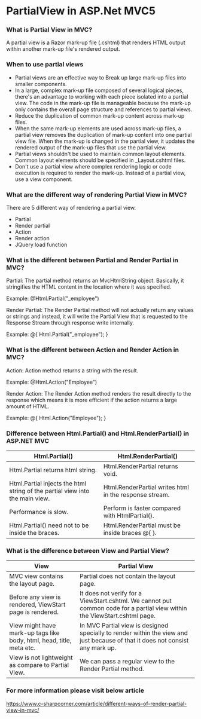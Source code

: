 # PartialView in ASP.Net MVC5

### What is Partial View in MVC?

A partial view is a Razor mark-up file (.cshtml) that renders HTML output within another mark-up file's rendered output.

### When to use partial views

* Partial views are an effective way to Break up large mark-up files into smaller components.
* In a large, complex mark-up file composed of several logical pieces, there's an advantage to working with each piece isolated into a partial view. The code in the mark-up file is manageable because the mark-up only contains the overall page structure and references to partial views.
* Reduce the duplication of common mark-up content across mark-up files.
* When the same mark-up elements are used across mark-up files, a partial view removes the duplication of mark-up content into one partial view file. When the mark-up is changed in the partial view, it updates the rendered output of the mark-up files that use the partial view.
* Partial views shouldn't be used to maintain common layout elements. Common layout elements should be specified in _Layout.cshtml files.
* Don't use a partial view where complex rendering logic or code execution is required to render the mark-up. Instead of a partial view, use a view component.

### What are the different way of rendering Partial View in MVC?

There are 5 different way of rendering a partial view.
* Partial
* Render partial
* Action
* Render action
* JQuery load function

### What is the different between Partial and Render Partial in MVC?

Partial: The partial method returns an MvcHtmlString object. Basically, it stringifies the HTML content in the location where it was specified.

Example: @Html.Partial("_employee") 

Render Partial: The Render Partial method will not actually return any values or strings and instead, it will write the Partial View that is requested to the Response Stream through response write internally.

Example: @{ Html.Partial("_employee"); } 

### What is the different between Action and Render Action in MVC?

Action: Action method returns a string with the result.

Example: @Html.Action("Employee") 

Render Action: The Render Action method renders the result directly to the response which means it is more efficient if the action returns a large amount of HTML.

Example: @{ Html.Action("Employee"); }

### Difference between Html.Partial() and Html.RenderPartial() in ASP.NET MVC

|Html.Partial()|Html.RenderPartial()|
| --- | --- |
|Html.Partial returns html string.|Html.RenderPartial returns void.|
|Html.Partial injects the html string of the partial view into the main view.|Html.RenderPartial writes html in the response stream.|
|Performance is slow.|Perform is faster compared with HtmlPartial().|
|Html.Partial() need not to be inside the braces.|Html.RenderPartial must be inside braces @{ }.|

### What is the difference between View and Partial View?

|View|Partial View|
| --- | --- |
|MVC view contains the layout page.|Partial does not contain the layout page.|
|Before any view is rendered, ViewStart page is rendered.|It does not verify for a ViewStart.cshtml. We cannot put common code for a partial view within the ViewStart.cshtml page.|
|View might have mark-up tags like body, html, head, title, meta etc.|In MVC Partial view is designed specially to render within the view and just because of that it does not consist any mark up.|
|View is not lightweight as compare to Partial View.|We can pass a regular view to the Render Partial method.|

### For more information please visit below article 
https://www.c-sharpcorner.com/article/different-ways-of-render-partial-view-in-mvc/
